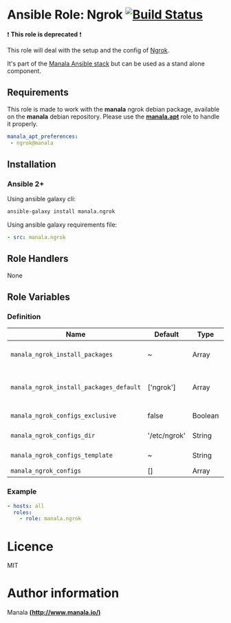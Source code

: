 # Ansible Role: Ngrok [![Build Status](https://travis-ci.org/manala/ansible-role-ngrok.svg?branch=master)](https://travis-ci.org/manala/ansible-role-ngrok)

:exclamation: **This role is deprecated** :exclamation:

This role will deal with the setup and the config of [Ngrok](https://ngrok.com/).

It's part of the [Manala Ansible stack](http://www.manala.io) but can be used as a stand alone component.

## Requirements

This role is made to work with the __manala__ ngrok debian package, available on the __manala__ debian repository. Please use the [**manala.apt**](https://galaxy.ansible.com/manala/apt/) role to handle it properly.

```yaml
manala_apt_preferences:
 - ngrok@manala
```

## Installation

### Ansible 2+

Using ansible galaxy cli:

```bash
ansible-galaxy install manala.ngrok
```

Using ansible galaxy requirements file:

```yaml
- src: manala.ngrok
```

## Role Handlers

None

## Role Variables

### Definition

| Name                                    | Default      | Type    | Description                            |
| --------------------------------------- | ------------ | ------- | -------------------------------------- |
| `manala_ngrok_install_packages`         | ~            | Array   | Dependency packages to install         |
| `manala_ngrok_install_packages_default` | ['ngrok']    | Array   | Default dependency packages to install |
| `manala_ngrok_configs_exclusive`        | false        | Boolean | Configurations exclusivity             |
| `manala_ngrok_configs_dir`              | '/etc/ngrok' | String  | Configurations directory path          |
| `manala_ngrok_configs_template`         | ~            | String  | Configurations template path           |
| `manala_ngrok_configs`                  | []           | Array   | Configurations                         |

### Example

```yaml
- hosts: all
  roles:
    - role: manala.ngrok
```

# Licence

MIT

# Author information

Manala [**(http://www.manala.io/)**](http://www.manala.io)
